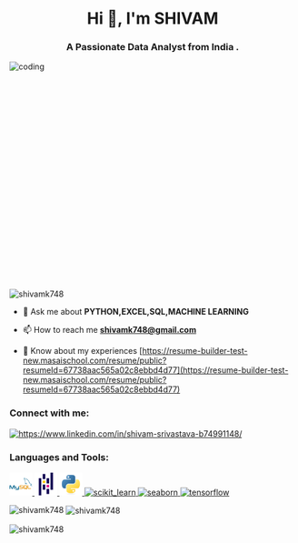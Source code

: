 <h1 align="center">Hi 👋, I'm SHIVAM</h1>
<h3 align="center"> A Passionate Data Analyst from India .</h3>

<img align="right" alt="coding" width="600" height="400" src="https://miro.medium.com/v2/resize:fit:720/format:webp/0*tD5kEC2JYcKHH0zO.gif">

<p align="left"> <img src="https://komarev.com/ghpvc/?username=shivamk748&label=Profile%20views&color=0e75b6&style=flat" alt="shivamk748" /> </p>

- 💬 Ask me about **PYTHON,EXCEL,SQL,MACHINE LEARNING**

- 📫 How to reach me **shivamk748@gmail.com**

- 📄 Know about my experiences [https://resume-builder-test-new.masaischool.com/resume/public?resumeId=67738aac565a02c8ebbd4d77](https://resume-builder-test-new.masaischool.com/resume/public?resumeId=67738aac565a02c8ebbd4d77)

<h3 align="left">Connect with me:</h3>
<p align="left">
<a href="https://linkedin.com/in/https://www.linkedin.com/in/shivam-srivastava-b74991148/" target="blank"><img align="center" src="https://raw.githubusercontent.com/rahuldkjain/github-profile-readme-generator/master/src/images/icons/Social/linked-in-alt.svg" alt="https://www.linkedin.com/in/shivam-srivastava-b74991148/" height="30" width="40" /></a>
</p>

<h3 align="left">Languages and Tools:</h3>
<p align="left"> <a href="https://www.mysql.com/" target="_blank" rel="noreferrer"> <img src="https://raw.githubusercontent.com/devicons/devicon/master/icons/mysql/mysql-original-wordmark.svg" alt="mysql" width="40" height="40"/> </a> <a href="https://pandas.pydata.org/" target="_blank" rel="noreferrer"> <img src="https://raw.githubusercontent.com/devicons/devicon/2ae2a900d2f041da66e950e4d48052658d850630/icons/pandas/pandas-original.svg" alt="pandas" width="40" height="40"/> </a> <a href="https://www.python.org" target="_blank" rel="noreferrer"> <img src="https://raw.githubusercontent.com/devicons/devicon/master/icons/python/python-original.svg" alt="python" width="40" height="40"/> </a> <a href="https://scikit-learn.org/" target="_blank" rel="noreferrer"> <img src="https://upload.wikimedia.org/wikipedia/commons/0/05/Scikit_learn_logo_small.svg" alt="scikit_learn" width="40" height="40"/> </a> <a href="https://seaborn.pydata.org/" target="_blank" rel="noreferrer"> <img src="https://seaborn.pydata.org/_images/logo-mark-lightbg.svg" alt="seaborn" width="40" height="40"/> </a> <a href="https://www.tensorflow.org" target="_blank" rel="noreferrer"> <img src="https://www.vectorlogo.zone/logos/tensorflow/tensorflow-icon.svg" alt="tensorflow" width="40" height="40"/> </a> </p>

<p><img align="left" src="https://github-readme-stats.vercel.app/api/top-langs?username=shivamk748&show_icons=true&locale=en&layout=compact" alt="shivamk748" /></p>

<p>&nbsp;<img align="center" src="https://github-readme-stats.vercel.app/api?username=shivamk748&show_icons=true&locale=en" alt="shivamk748" /></p>

<p><img align="center" src="https://github-readme-streak-stats.herokuapp.com/?user=shivamk748&" alt="shivamk748" /></p>
